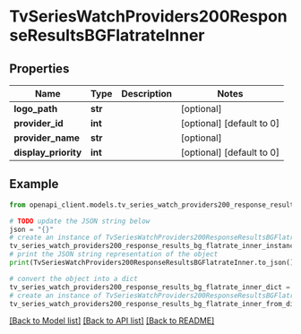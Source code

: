 # TvSeriesWatchProviders200ResponseResultsBGFlatrateInner


## Properties

Name | Type | Description | Notes
------------ | ------------- | ------------- | -------------
**logo_path** | **str** |  | [optional] 
**provider_id** | **int** |  | [optional] [default to 0]
**provider_name** | **str** |  | [optional] 
**display_priority** | **int** |  | [optional] [default to 0]

## Example

```python
from openapi_client.models.tv_series_watch_providers200_response_results_bg_flatrate_inner import TvSeriesWatchProviders200ResponseResultsBGFlatrateInner

# TODO update the JSON string below
json = "{}"
# create an instance of TvSeriesWatchProviders200ResponseResultsBGFlatrateInner from a JSON string
tv_series_watch_providers200_response_results_bg_flatrate_inner_instance = TvSeriesWatchProviders200ResponseResultsBGFlatrateInner.from_json(json)
# print the JSON string representation of the object
print(TvSeriesWatchProviders200ResponseResultsBGFlatrateInner.to_json())

# convert the object into a dict
tv_series_watch_providers200_response_results_bg_flatrate_inner_dict = tv_series_watch_providers200_response_results_bg_flatrate_inner_instance.to_dict()
# create an instance of TvSeriesWatchProviders200ResponseResultsBGFlatrateInner from a dict
tv_series_watch_providers200_response_results_bg_flatrate_inner_from_dict = TvSeriesWatchProviders200ResponseResultsBGFlatrateInner.from_dict(tv_series_watch_providers200_response_results_bg_flatrate_inner_dict)
```
[[Back to Model list]](../README.md#documentation-for-models) [[Back to API list]](../README.md#documentation-for-api-endpoints) [[Back to README]](../README.md)


